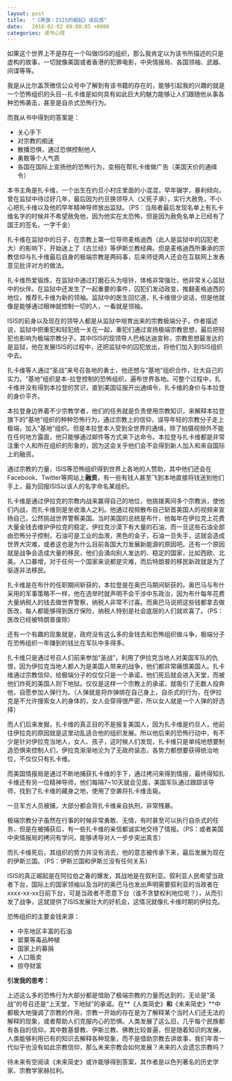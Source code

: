 ```yaml
---
layout: post
title:  "《黑旗：ISIS的崛起》读后感"
date:   2018-02-02 09:00:05 +0800
categories: 读书心得
---
```


如果这个世界上不是存在一个叫做ISIS的组织，那么我肯定以为该书所描述的只是虚构的故事，一切就像美国或者香港的犯罪电影，中央情报局、各国领袖、武器、间谍等等。

我是从比尔盖茨微信公众号中了解到有该书籍的存在的，能够引起我的兴趣的就是一个恐怖组织的头目--扎卡维是如何具有如此巨大的魅力能够让人们跟随他从事各种恐怖袭击，甚至是自杀式恐怖行为。

而我从书中得到的答案是：

+ 关心手下
+ 对宗教的痴迷
+ 散播恐惧，通过恐惧控制他人
+ 勇敢等个人气质
+ 各国在国际上宣扬他的恐怖行为，变相在帮扎卡维做广告（美国天价的通缉令）

本书主角是扎卡维，一个出生在约旦小村庄里面的小混混，早年辍学，暴利倾向，曾在监狱中待过好几年，最后因为约旦换领导人（父死子承），实行大赦免，不小心把扎卡维以及他的早年精神导师放出监狱。（PS：当局者最后发现名单上有扎卡维名字的时候并不希望赦免他，因为他实在太恐怖，但是因为赦免名单上已经有了国王的签名，一字千金）

扎卡维在监狱中的日子，在宗教上第一位导师麦格迪西（此人是监狱中的囚犯老大）的影响下，开始迷上了《古兰经》等伊斯兰教经典。但是麦格迪西所秉承的宗教信仰与扎卡维最后自身的极端宗教是两码事，后来师徒两人还会在互联网上发表意见批评对方的做法。

扎卡维热爱锻炼，在监狱中通过打磨石头为哑铃，体格非常强壮，他非常关心监狱中的伙伴。在监狱中还发生了一起重要的事件，囚犯们发动政变，推翻麦格迪西的地位，推荐扎卡维为新的领袖。监狱中的医生回忆道，扎卡维很少说话，但是他就像是能够通过眼神就控制一切的人，一看就是领袖。

ISIS的前身以及现在的领导人都是从监狱中培育出来的宗教极端分子，作者描述说，监狱中把重犯和轻犯统一关在一起，重犯们通过宣扬极端宗教思想，最后把轻犯也影响为极端宗教分子。其中ISIS的现领导人巴格达迪宣称，宗教思想最发达的是监狱，他在发展ISIS的过程中，还把监狱中的囚犯放出，将他们加入到ISIS组织中去。

扎卡维等人通过“圣战”来号召各地的勇士，他还想与“基地”组织合作，壮大自己的实力。“基地”组织是本-拉登控制的恐怖组织，遍布世界各地。可整个过程中，扎卡维并没有得到本拉登的赏识，直到美国征服开出通缉令，扎卡维的身价与本拉登的身价平齐。

本拉登身边养着不少宗教学者，他们的任务就是负责使用宗教知识，来解释本拉登旗下的“基地”组织的种种恐怖行为，通过宗教上的信仰，误导年轻的宗教分子走上极端，加入“基地”组织。但是本拉登本人受到全世界的通缉，除了拍摄视频外不能在任何地方露面，他只能够通过邮件等方式来下达命令。本拉登与扎卡维都是非常注重个人和所在组织的形象的，因为这会关乎他们会不会得到新人加入和来自国际上的融资。

通过宗教的力量，ISIS等恐怖组织得到世界上各地的人赞助，其中他们还会在Facebook、Twitter等网站上**融资**，有一些有钱人甚至飞到本地直接将钱送到他们手上，最为回报ISIS以该人的名字命名某组织。

扎卡维是通过伊拉克的宗教内战来赢得自己的地位，他挑拨离间多个宗教派，使他们内战，而扎卡维则是坐收渔人之利。他通过视频散布自己斩首美国人的视频来宣扬自己，公然挑战世界警察美国。当时美国的总统是布什，他每年在伊拉克上花费大量金钱去维护伊拉克的稳定。伊拉克沙漠下有大量的石油，而一旦这些石油全部由恐怖分子控制，石油可是工业的血液，黑色的金子，石油一旦失手，这就会造成世界大灾难，或者这也是为什么目前各国大力发展新能源的原因吧。还有一个原因就是战争会造成大量的移民，他们会涌向别人发达的、稳定的国家，比如西欧、北美。人口暴增，对于任何一个国家来说都是灾难，而后特朗普的移民新政就是为了驱逐非法移民。

扎卡维是在布什的任职期间斩获的，本拉登是在奥巴马期间斩获的。奥巴马与布什采用的军事策略不一样，他在选举时就声明不会干涉中东政治，因为布什每年花费大量纳税人的钱去做世界警察，纳税人非常不讨喜。而奥巴马说把这些钱都拿去做医改，每人都能够得到医疗保险，纳税人特别是社会底层的人们就欢喜了。（PS：医改已经被特朗普废除）

还有一个有趣的现象就是，政府没有这么多的金钱去和恐怖组织做斗争，极端分子在恐怖组织一年赚到的钱比在军队中多得多。

扎卡维只是通过号召人们前来参加“圣战”，利用了伊拉克当地人对美国军队的仇恨，因为伊拉克当地人都人为是美国人带来的战争，他们都非常痛恨美国人。扎卡维通过宗教信仰，给极端分子的仅仅只是一个承诺，他们死后就会进入天堂，而被他们炸死的美国人则下地狱。仅仅是这样一个宗教上的承诺，就吸引了无数人投奔他，自愿参加人弹行为。（人弹就是将炸弹绑在自己身上，自杀式的行为，在伊拉克是不允许搜索女人的身体的，女人会穿得很严密，所以女人就是一个人弹的好选择）

而人们后来发掘，扎卡维的真正目的不是报复美国人，因为扎卡维是约旦人，他前往伊拉克的原因就是这里动乱适合他的组织发展。所以他后来的恐怖行动中，有不少是针对伊拉克当地人，女人、孩子，这时候人们发现，扎卡维只是单纯地想要制造恐惧来控制人们，伊拉克渐渐地沦为了无政府装态，各势力都想要获得统治地位，不仅仅只有扎卡维。

而美国情报局是通过不断地捕获扎卡维的手下，通过拷问来得到情报，最终得知扎卡维还有另一位精神导师，他们每隔7~10天就会见面，美国军队通过跟踪该导师，找到了扎卡维的藏身之地，使用了空袭将扎卡维击毙。

一旦军方人员被捕，大部分都会背扎卡维亲自执刑，非常残暴。

极端宗教分子虽然在行事的时候非常勇敢、无情，有时甚至可以执行自杀式的任务，但是在被捕获后，有一些扎卡维的亲信都诚实地交待了情报。（PS：或者美国中央情报局的拷问有学问，能够诱导对人一步步突出真言）

而扎卡维死后，其组织的势力并没有消去，他的意志被传承下来，最后发展为现在的伊斯兰国。（PS：伊斯兰国和伊斯兰没有任何关系）

ISIS的真正崛起是在阿拉伯之春的爆发，其战地是在叙利亚。叙利亚人民希望当政者下台，国际上的国家领袖以及当时的奥巴马也发出声明需要叙利亚的当政者在xxxx-xx-xx日前下台，可是当政者不愿意下台（谁不贪婪权利地位呢？），从而引发了战争，这就提供了ISIS发展壮大的好机会，这情况就像扎卡维时期的伊拉克。

恐怖组织的主要金钱来源：

+ 中东地区丰富的石油
+ 罂粟等毒品种植
+ 国家上的募捐
+ 人口贩卖
+ 掠夺财富

**引发我的思考：**

上述这么多的恐怖行为大部分都是借助了极端宗教的力量而达到的，无论是“圣战”的号召还是“上天堂，下地狱”的承诺。在**《人类简史》**和**《未来简史》**中都极大地强调了宗教的作用，宗教一开始的存在是为了解释某个当时人们还无法的解释的现象，或者帮助人们克服内心的恐惧。人类发展了这么旧，几乎每个民族都有各自的信仰，其中数基督教、伊斯兰教、佛教比较普遍，但是随着知识的发展，人类能够利用已有的知识去解释各种现象，而不是借助宗教去讲故事，我们年青一代似乎也没有如此宗教信仰，那么未来宗教会如何发展？未来的人会遗忘宗教吗？

待未来有空阅读《未来简史》或许能够得到答案，其作者是以色列著名的历史学家、宗教学家赫拉利。